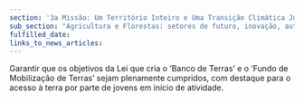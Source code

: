 ```yaml
---
section: '3a Missão: Um Território Inteiro e Uma Transição Climática Justa'
sub_section: "Agricultura e Florestas: setores de futuro, inovação, autonomia e investimento"
fulfilled_date:
links_to_news_articles:
---
```


Garantir que os objetivos da Lei que cria o ‘Banco de Terras’ e o ‘Fundo de Mobilização de Terras’ sejam plenamente cumpridos, com destaque para o acesso à terra por parte de jovens em início de atividade.